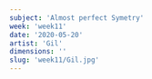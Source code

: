 ```yaml
---
subject: 'Almost perfect Symetry'
week: 'week11'
date: '2020-05-20'
artist: 'Gil'
dimensions: ''
slug: 'week11/Gil.jpg'
---
```

